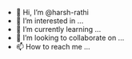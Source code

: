 - 👋 Hi, I’m @harsh-rathi
- 👀 I’m interested in ...
- 🌱 I’m currently learning ...
- 💞️ I’m looking to collaborate on ...
- 📫 How to reach me ...

<!---
harsh-rathi/harsh-rathi is a ✨ special ✨ repository because its `README.md` (this file) appears on your GitHub profile.
You can click the Preview link to take a look at your changes.
--->
